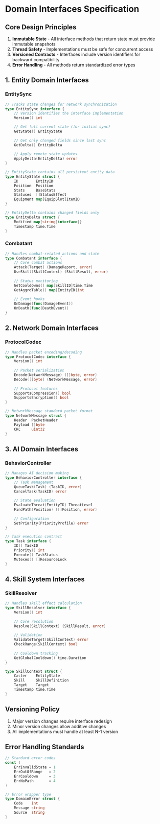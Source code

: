 # Domain Interfaces Specification

## Core Design Principles
1. **Immutable State** - All interface methods that return state must provide immutable snapshots
2. **Thread Safety** - Implementations must be safe for concurrent access
3. **Versioned Contracts** - Interfaces include version identifiers for backward compatibility
4. **Error Handling** - All methods return standardized error types

## 1. Entity Domain Interfaces

### EntitySync
```go
// Tracks state changes for network synchronization
type EntitySync interface {
    // Version identifies the interface implementation
    Version() int

    // Get full current state (for initial sync)
    GetState() EntityState
    
    // Get only changed fields since last sync
    GetDelta() EntityDelta
    
    // Apply remote state updates
    ApplyDelta(EntityDelta) error
}

// EntityState contains all persistent entity data
type EntityState struct {
    ID        EntityID
    Position  Position
    Stats     BaseStats
    Statuses  []StatusEffect
    Equipment map[EquipSlot]ItemID
}

// EntityDelta contains changed fields only  
type EntityDelta struct {
    Modified map[string]interface{}
    Timestamp time.Time
}
```

### Combatant
```go
// Handles combat-related actions and state
type Combatant interface {
    // Core combat actions
    Attack(Target) (DamageReport, error)
    UseSkill(SkillContext) (SkillResult, error)
    
    // Status monitoring
    GetCooldowns() map[SkillID]time.Time
    GetAggroTable() map[EntityID]int
    
    // Event hooks
    OnDamage(func(DamageEvent))
    OnDeath(func(DeathEvent))
}
```

## 2. Network Domain Interfaces

### ProtocolCodec
```go
// Handles packet encoding/decoding
type ProtocolCodec interface {
    Version() int
    
    // Packet serialization
    Encode(NetworkMessage) ([]byte, error)
    Decode([]byte) (NetworkMessage, error)
    
    // Protocol features
    SupportsCompression() bool
    SupportsEncryption() bool
}

// NetworkMessage standard packet format
type NetworkMessage struct {
    Header  PacketHeader
    Payload []byte
    CRC     uint32
}
```

## 3. AI Domain Interfaces

### BehaviorController
```go
// Manages AI decision making
type BehaviorController interface {
    // Task management
    QueueTask(Task) (TaskID, error)
    CancelTask(TaskID) error
    
    // State evaluation
    EvaluateThreat(EntityID) ThreatLevel
    FindPath(Position) ([]Position, error)
    
    // Configuration
    SetPriority(PriorityProfile) error
}

// Task execution contract
type Task interface {
    ID() TaskID
    Priority() int
    Execute() TaskStatus
    Mutexes() []ResourceLock
}
```

## 4. Skill System Interfaces

### SkillResolver
```go
// Handles skill effect calculation
type SkillResolver interface {
    Version() int
    
    // Core resolution
    Resolve(SkillContext) (SkillResult, error)
    
    // Validation
    ValidateTarget(SkillContext) error
    CheckRange(SkillContext) bool
    
    // Cooldown tracking
    GetGlobalCooldown() time.Duration
}

type SkillContext struct {
    Caster    EntityState
    Skill     SkillDefinition
    Target    Target
    Timestamp time.Time
}
```

## Versioning Policy
1. Major version changes require interface redesign
2. Minor version changes allow additive changes
3. All implementations must handle at least N-1 version

## Error Handling Standards
```go
// Standard error codes
const (
    ErrInvalidState = 1
    ErrOutOfRange   = 2
    ErrCooldown     = 3
    ErrNoPath       = 4
)

// Error wrapper type
type DomainError struct {
    Code    int
    Message string
    Source  string
}
```
